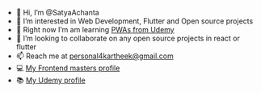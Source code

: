 - 👋 Hi, I’m @SatyaAchanta
- 👀 I’m interested in Web Development, Flutter and Open source projects
- 🌱 Right now I’m am learning [PWAs from Udemy](https://www.udemy.com/course/progressive-web-app-pwa-the-complete-guide)
- 💞️ I’m looking to collaborate on any open source projects in react or flutter
- 📫 Reach me at personal4kartheek@gmail.com
- 💻 [My Frontend masters profile](https://frontendmasters.com/u/its_me_satya/)
- 📚 [My Udemy profile](https://www.udemy.com/user/satyaachanta/)

<!---
SatyaAchanta/SatyaAchanta is a ✨ special ✨ repository because its `README.md` (this file) appears on your GitHub profile.
You can click the Preview link to take a look at your changes.
--->
